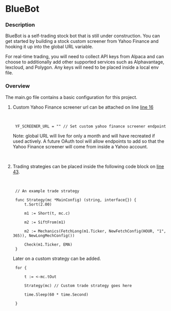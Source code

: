 # BlueBot


### Description

BlueBot is a self-trading stock bot that is still under construction.  You can get started by building a stock custom screener from Yahoo Finance and hooking it up into the global URL variable. 

For real-time trading, you will need to collect API keys from Alpaca and can choose to additionally add other supported services such as Alphavantage, Iexcloud, and Polygon. Any keys will need to be placed inside a local env file.

### Overview
The main.go file contains a basic configuration for this project. 

1. Custom Yahoo Finance screener url can be attached on line [line 16](https://github.com/cobyeastwood/BlueBot/blob/master/main.go#L16)

	<br/>	

		YF_SCREENER_URL = "" // Set custom yahoo finance screener endpoint


	Note: global URL will live for only a month and will have recreated if used actively. A future OAuth tool will allow endpoints to add so that the Yahoo Finance screener will come from inside a Yahoo account.
	
	<br/>

2. Trading strategies can be placed inside the following code block on [line 43](https://github.com/cobyeastwood/BlueBot/blob/master/main.go#L43).
	
	<br/>
	
		// An example trade strategy
		
		func Strategy(mc *MainConfig) (string, interface{}) {
			t.Sort(2.00)

			m1 := Short(t, mc.c)

			m2 := SiftFrom(m1)

			m2 := Mechanics(FetchLong(m1.Ticker, NewFetchConfig(HOUR, "1", 365)), NewLongMechConfig())

			Check(m1.Ticker, EMA)
		}
	
	Later on a custom strategy can be added.
	<br/>
	
		for {

			t := <-mc.tOut

			Strategy(mc) // Custom trade strategy goes here

			time.Sleep(60 * time.Second)

		}

	<br/> 
	
